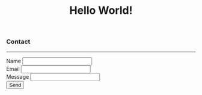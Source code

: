 <html lang="en">
<meta charset="UTF-8">
<meta name="viewport" content="width=device-width, initial-scale=1">
<link rel="stylesheet" href="https://www.w3schools.com/w3css/4/w3.css">
   <head><title>yutisha org</title></head>
<body>
<!-- Header -->
<header class="w3-display-container w3-content w3-center" style="max-width:1500px">
  <div class="w3-display-middle w3-padding-large w3-border w3-wide w3-text-light-grey w3-center">
<!--     <h1 class="w3-hide-medium w3-hide-small w3-xxxlarge">Yutisha</h1> -->
    <h1 class="w3-hide-large" style="white-space:nowrap">Hello World!</h1>
  </div>
</header>

<!-- Navbar on small screens -->
<div class="w3-center w3-light-grey w3-padding-16 w3-hide-large w3-hide-medium">
</div>
  
<!-- Page content -->
<div class="w3-content w3-padding-large w3-margin-top" id="portfolio">

  <!-- Images (Portfolio) -->

  <!-- Contact -->
  <div class="w3-light-grey w3-padding-large w3-padding-32 w3-margin-top" id="contact">
    <h3 class="w3-center">Contact</h3>
    <hr>
    <form action="#" target="_blank">
      <div class="w3-section">
        <label>Name</label>
        <input class="w3-input w3-border" type="text" required name="Name">
      </div>
      <div class="w3-section">
        <label>Email</label>
        <input class="w3-input w3-border" type="text" required name="Email">
      </div>
      <div class="w3-section">
        <label>Message</label>
        <input class="w3-input w3-border" required name="Message">
      </div>
      <button type="submit" class="w3-button w3-block w3-dark-grey">Send</button>
    </form><br>
  </div>

<!-- End page content -->
</div>

</body>
</html>
